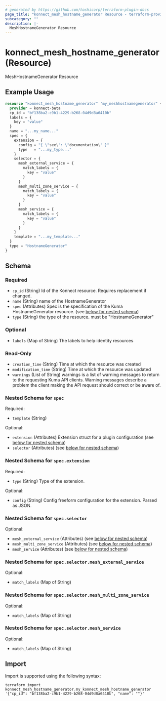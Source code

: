 ```yaml
---
# generated by https://github.com/hashicorp/terraform-plugin-docs
page_title: "konnect_mesh_hostname_generator Resource - terraform-provider-konnect-beta"
subcategory: ""
description: |-
  MeshHostnameGenerator Resource
---
```


# konnect_mesh_hostname_generator (Resource)

MeshHostnameGenerator Resource

## Example Usage

```terraform
resource "konnect_mesh_hostname_generator" "my_meshhostnamegenerator" {
  provider = konnect-beta
  cp_id = "bf138ba2-c9b1-4229-b268-04d9d8a6410b"
  labels = {
    key = "value"
  }
  name = "...my_name..."
  spec = {
    extension = {
      config = "{ \"see\": \"documentation\" }"
      type   = "...my_type..."
    }
    selector = {
      mesh_external_service = {
        match_labels = {
          key = "value"
        }
      }
      mesh_multi_zone_service = {
        match_labels = {
          key = "value"
        }
      }
      mesh_service = {
        match_labels = {
          key = "value"
        }
      }
    }
    template = "...my_template..."
  }
  type = "HostnameGenerator"
}
```

<!-- schema generated by tfplugindocs -->
## Schema

### Required

- `cp_id` (String) Id of the Konnect resource. Requires replacement if changed.
- `name` (String) name of the HostnameGenerator
- `spec` (Attributes) Spec is the specification of the Kuma HostnameGenerator resource. (see [below for nested schema](#nestedatt--spec))
- `type` (String) the type of the resource. must be "HostnameGenerator"

### Optional

- `labels` (Map of String) The labels to help identity resources

### Read-Only

- `creation_time` (String) Time at which the resource was created
- `modification_time` (String) Time at which the resource was updated
- `warnings` (List of String) warnings is a list of warning messages to return to the requesting Kuma API clients.
Warning messages describe a problem the client making the API request should correct or be aware of.

<a id="nestedatt--spec"></a>
### Nested Schema for `spec`

Required:

- `template` (String)

Optional:

- `extension` (Attributes) Extension struct for a plugin configuration (see [below for nested schema](#nestedatt--spec--extension))
- `selector` (Attributes) (see [below for nested schema](#nestedatt--spec--selector))

<a id="nestedatt--spec--extension"></a>
### Nested Schema for `spec.extension`

Required:

- `type` (String) Type of the extension.

Optional:

- `config` (String) Config freeform configuration for the extension. Parsed as JSON.


<a id="nestedatt--spec--selector"></a>
### Nested Schema for `spec.selector`

Optional:

- `mesh_external_service` (Attributes) (see [below for nested schema](#nestedatt--spec--selector--mesh_external_service))
- `mesh_multi_zone_service` (Attributes) (see [below for nested schema](#nestedatt--spec--selector--mesh_multi_zone_service))
- `mesh_service` (Attributes) (see [below for nested schema](#nestedatt--spec--selector--mesh_service))

<a id="nestedatt--spec--selector--mesh_external_service"></a>
### Nested Schema for `spec.selector.mesh_external_service`

Optional:

- `match_labels` (Map of String)


<a id="nestedatt--spec--selector--mesh_multi_zone_service"></a>
### Nested Schema for `spec.selector.mesh_multi_zone_service`

Optional:

- `match_labels` (Map of String)


<a id="nestedatt--spec--selector--mesh_service"></a>
### Nested Schema for `spec.selector.mesh_service`

Optional:

- `match_labels` (Map of String)

## Import

Import is supported using the following syntax:

```shell
terraform import konnect_mesh_hostname_generator.my_konnect_mesh_hostname_generator '{"cp_id": "bf138ba2-c9b1-4229-b268-04d9d8a6410b", "name": ""}'
```
